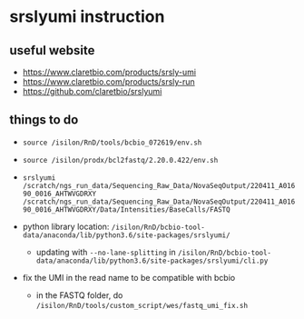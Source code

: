 ﻿# srslyumi instruction

## useful website

- https://www.claretbio.com/products/srsly-umi
- https://www.claretbio.com/products/srsly-run
- https://github.com/claretbio/srslyumi

## things to do

- `source /isilon/RnD/tools/bcbio_072619/env.sh`
- `source /isilon/prodx/bcl2fastq/2.20.0.422/env.sh`

- `srslyumi /scratch/ngs_run_data/Sequencing_Raw_Data/NovaSeqOutput/220411_A01690_0016_AHTWVGDRXY /scratch/ngs_run_data/Sequencing_Raw_Data/NovaSeqOutput/220411_A01690_0016_AHTWVGDRXY/Data/Intensities/BaseCalls/FASTQ`
- python library location: `/isilon/RnD/bcbio-tool-data/anaconda/lib/python3.6/site-packages/srslyumi/`
  - updating with `--no-lane-splitting` in `/isilon/RnD/bcbio-tool-data/anaconda/lib/python3.6/site-packages/srslyumi/cli.py`

- fix the UMI in the read name to be compatible with bcbio
  - in the FASTQ folder, do `/isilon/RnD/tools/custom_script/wes/fastq_umi_fix.sh`
